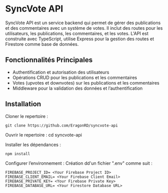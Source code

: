 # SyncVote API


SyncVote API est un service backend qui permet de gérer des publications et des commentaires avec un système de votes. Il inclut des routes pour les utilisateurs, les publications, les commentaires, et les votes. L'API est construite avec TypeScript, utilise Express pour la gestion des routes et Firestore comme base de données.


## Fonctionnalités Principales

- Authentification et autorisation des utilisateurs
- Opérations CRUD pour les publications et les commentaires
- Votes (upvotes et downvotes) sur les publications et les commentaires
- Middleware pour la validation des données et l’authentification



## Installation 

Cloner le repertoire :
```plaintext
git clone https://github.com/EragonRD/syncvote-api
```

Ouvrir le repertoire : cd syncvote-api

Installer les dépendances : 

```plaintext 
npm install
```

Configurer l’environnement : Création dd'un fichier ".env" comme suit : 

```plaintext
FIREBASE_PROJECT_ID= <Your Firebase Project ID>
FIREBASE_CLIENT_EMAIL= <Your Firebase Client Email>
FIREBASE_PRIVATE_KEY= <Your Firebase Private Key>
FIREBASE_DATABASE_URL= <Your Firestore Database URL>
```

